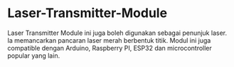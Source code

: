 # Laser-Transmitter-Module
Laser Transmitter Module ini juga boleh digunakan sebagai penunjuk laser. Ia memancarkan pancaran laser merah berbentuk titik. Modul ini juga compatible dengan Arduino, Raspberry PI, ESP32 dan microcontroller popular yang lain. 
